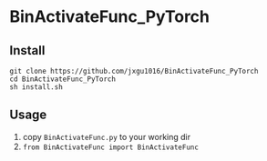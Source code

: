 # BinActivateFunc_PyTorch
## Install
```
git clone https://github.com/jxgu1016/BinActivateFunc_PyTorch
cd BinActivateFunc_PyTorch
sh install.sh
```
## Usage
1. copy ```BinActivateFunc.py``` to your working dir
2. ```from BinActivateFunc import BinActivateFunc```